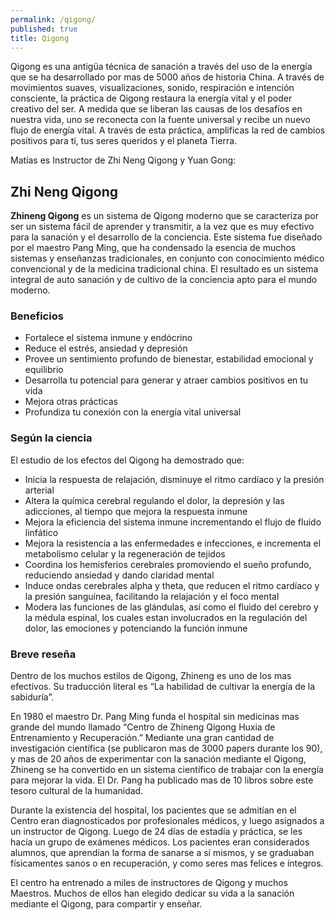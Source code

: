 ```yaml
---
permalink: /qigong/
published: true
title: Qigong
---
```

Qigong es una antigüa técnica de sanación a través del uso de la energía que se ha desarrollado por mas de 5000 años de historia China. A través de movimientos suaves, visualizaciones, sonido, respiración e intención consciente, la práctica de Qigong restaura la energía vital y el poder creativo del ser. A medida que se liberan las causas de los desafíos en nuestra vida, uno se reconecta con la fuente universal y recibe un nuevo flujo de energía vital. A través de esta práctica, amplificas la red de cambios positivos para tí, tus seres queridos y el planeta Tierra.

Matías es Instructor de Zhi Neng Qigong y Yuan Gong:

## Zhi Neng Qigong

**Zhineng Qigong** es un sistema de Qigong moderno que se caracteriza por ser un sistema fácil de aprender y transmitir, a la vez que es muy efectivo para la sanación y el desarrollo de la conciencia. Este sistema fue diseñado por el maestro Pang Ming, que ha condensado la esencia de muchos sistemas y enseñanzas tradicionales, en conjunto con conocimiento médico convencional y de la medicina tradicional china. El resultado es un sistema integral de auto sanación y de cultivo de la conciencia apto para el mundo moderno.

### Beneficios

- Fortalece el sistema inmune y endócrino
- Reduce el estrés, ansiedad y depresión
- Provee un sentimiento profundo de bienestar, estabilidad emocional y equilibrio
- Desarrolla tu potencial para generar y atraer cambios positivos en tu vida
- Mejora otras prácticas
- Profundiza tu conexión con la energía vital universal

### Según la ciencia

El estudio de los efectos del Qigong ha demostrado que:

- Inicia la respuesta de relajación, disminuye el ritmo cardíaco y la presión arterial
- Altera la química cerebral regulando el dolor, la depresión y las adicciones, al tiempo que mejora la respuesta inmune
- Mejora la eficiencia del sistema inmune incrementando el flujo de fluido linfático
- Mejora la resistencia a las enfermedades e infecciones, e incrementa el metabolismo celular y la regeneración de tejidos
- Coordina los hemisferios cerebrales promoviendo el sueño profundo, reduciendo ansiedad y dando claridad mental
- Induce ondas cerebrales alpha y theta, que reducen el ritmo cardíaco y la presión sanguínea, facilitando la relajación y el foco mental
- Modera las funciones de las glándulas, así como el fluido del cerebro y la médula espinal, los cuales estan involucrados en la regulación del dolor, las emociones y potenciando la función inmune

### Breve reseña

Dentro de los muchos estilos de Qigong, Zhineng es uno de los mas efectivos. Su traducción literal es “La habilidad de cultivar la energía de la sabiduría”.

En 1980 el maestro Dr. Pang Ming funda el hospital sin medicinas mas grande del mundo llamado “Centro de Zhineng Qigong Huxia de Entrenamiento y Recuperación.” Mediante una gran cantidad de investigación científica (se publicaron mas de 3000 papers durante los 90), y mas de 20 años de experimentar con la sanación mediante el Qigong, Zhineng se ha convertido en un sistema científico de trabajar con la energía para mejorar la vida. El Dr. Pang ha publicado mas de 10 libros sobre este tesoro cultural de la humanidad.

Durante la existencia del hospital, los pacientes que se admitían en el Centro eran diagnosticados por profesionales médicos, y luego asignados a un instructor de Qigong. Luego de 24 días de estadía y práctica, se les hacía un grupo de exámenes médicos. Los pacientes eran considerados alumnos, que aprendían la forma de sanarse a sí mismos, y se graduaban físicamentes sanos o en recuperación, y como seres mas felices e íntegros.

El centro ha entrenado a miles de instructores de Qigong y muchos Maestros. Muchos de ellos han elegido dedicar su vida a la sanación mediante el Qigong, para compartir y enseñar.